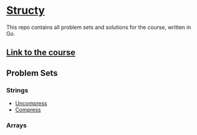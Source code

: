 # [Structy](https://www.structy.net/problem-index)

This repo contains all problem sets and solutions for the course, written in Go.

## [Link to the course](https://www.structy.net/)

## Problem Sets
### Strings

* [Uncompress](https://github.com/ferueda/structy-go/tree/main/strings/uncompress)
* [Compress](https://github.com/ferueda/structy-go/tree/main/strings/compress)

### Arrays